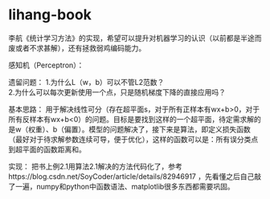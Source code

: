 # lihang-book
李航《统计学习方法》的实现，希望可以提升对机器学习的认识（以前都是半途而废或者不求甚解），还有拯救弱鸡编码能力。

感知机（Perceptron）：

遗留问题：
1.为什么L（w，b）可以不管L2范数？       
2.为什么可以每次更新使用一个点，只是随机梯度下降的直接应用吗？

基本思路：
用于解决线性可分（存在超平面s，对于所有正样本有wx+b>0，对于所有反样本有wx+b<0）的问题。目标是要找到这样的一个超平面，待定需求解的是w（权重）、b（偏置）。模型的问题解决了，接下来是算法，即定义损失函数（最好对于待求解参数连续可导，便于优化），这样的函数可以是：所有误分类点到超平面的函数距离和。

实现：
把书上例2.1用算法2.1解决的方法代码化了，参考https://blog.csdn.net/SoyCoder/article/details/82946917 ，先看懂之后自己敲了一遍，numpy和python中函数语法、matplotlib很多东西都需要巩固。
